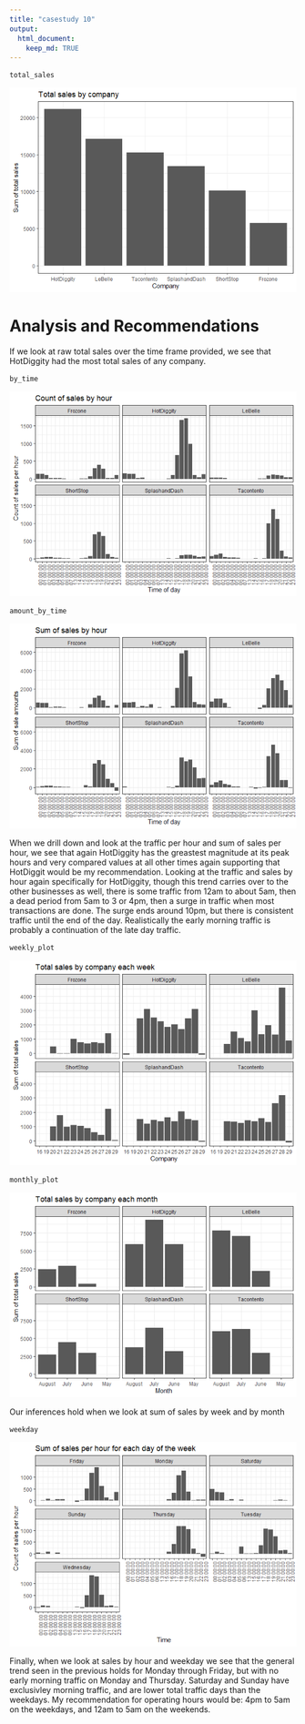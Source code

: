 ```yaml
---
title: "casestudy 10"
output: 
  html_document:
    keep_md: TRUE
---
```







```r
total_sales
```

![](casestudy_10_files/figure-html/unnamed-chunk-2-1.png)<!-- -->


# Analysis and Recommendations 

If we look at raw total sales over the time frame provided, we see that HotDiggity had the most total sales of any company.




```r
by_time
```

![](casestudy_10_files/figure-html/unnamed-chunk-4-1.png)<!-- -->

```r
amount_by_time
```

![](casestudy_10_files/figure-html/unnamed-chunk-4-2.png)<!-- -->


When we drill down and look at the traffic per hour and sum of sales per hour, we see that again HotDiggity has the greastest magnitude at its peak hours and very compared values at all other times again supporting that HotDiggit would be my recommendation. Looking at the traffic and sales by hour again specifically for HotDiggity, though this trend carries over to the other businesses as well, there is some traffic from 12am to about 5am, then a dead period from 5am to 3 or 4pm, then a surge in traffic when most transactions are done. The surge ends around 10pm, but there is consistent traffic until the end of the day. Realistically the early morning traffic is probably a continuation of the late day traffic. 




```r
weekly_plot
```

![](casestudy_10_files/figure-html/unnamed-chunk-6-1.png)<!-- -->

```r
monthly_plot
```

![](casestudy_10_files/figure-html/unnamed-chunk-6-2.png)<!-- -->


Our inferences hold when we look at sum of sales by week and by month




```r
weekday
```

![](casestudy_10_files/figure-html/unnamed-chunk-8-1.png)<!-- -->


Finally, when we look at sales by hour and weekday we see that the general trend seen in the previous holds for Monday through Friday, but with no early morning traffic on Monday and Thursday. Saturday and Sunday have exclusivley morning traffic, and are lower total traffic days than the weekdays. My recommendation for operating hours would be: 4pm to 5am on the weekdays, and 12am to 5am on the weekends. 

